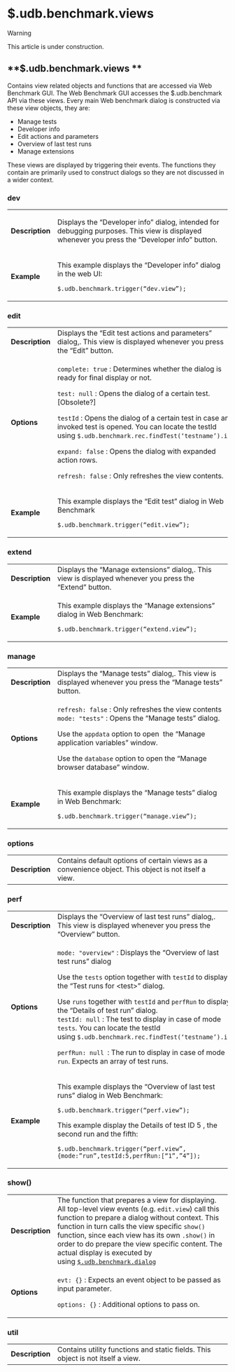 # $.udb.benchmark.views



> [!WARNING]
> This article is under construction.

## **$.udb.benchmark.views **

Contains view related objects and functions that are accessed via Web Benchmark GUI. The Web Benchmark GUI accesses the $.udb.benchmark API via these views. Every main Web benchmark dialog is constructed via these view objects, they are:

- Manage tests
- Developer info
- Edit actions and parameters
- Overview of last test runs
- Manage extensions

These views are displayed by triggering their events. The functions they contain are primarily used to construct dialogs so they are not discussed in a wider context.

### dev

|        |        |
|--------|--------|
|**Description**|<p>Displays the “Developer info” dialog, intended for debugging purposes. This view is displayed whenever you press the “Developer info” button.</p>|
|**Example**|<p>This example displays the “Developer info” dialog in the web UI:</p><p>`$.udb.benchmark.trigger(“dev.view”);`</p>|



### edit

|        |        |
|--------|--------|
|**Description**|Displays the “Edit test actions and parameters” dialog,. This view is displayed whenever you press the “Edit” button.|
|**Options**|<p>`complete: true` : Determines whether the dialog is ready for final display or not.</p><p>`test: null` : Opens the dialog of a certain test. [Obsolete?]</p><p>`testId` : Opens the dialog of a certain test in case an invoked test is opened. You can locate the testId using `$.udb.benchmark.rec.findTest(‘testname’).id`</p><p>`expand: false` : Opens the dialog with expanded action rows.</p><p>`refresh: false` : Only refreshes the view contents.</p>|
|**Example**|<p>This example displays the “Edit test” dialog in Web Benchmark</p><p>`$.udb.benchmark.trigger(“edit.view”);`</p>|



### extend

|        |        |
|--------|--------|
|**Description**|Displays the “Manage extensions” dialog,. This view is displayed whenever you press the “Extend” button.|
|**Example**|<p>This example displays the “Manage extensions” dialog in Web Benchmark:</p><p>`$.udb.benchmark.trigger(“extend.view”);`</p>|



### manage

|        |        |
|--------|--------|
|**Description**|Displays the “Manage tests” dialog,. This view is displayed whenever you press the “Manage tests” button.|
|**Options**|<p>`refresh: false` : Only refreshes the view contents <br/>`mode: "tests"` : Opens the “Manage tests” dialog.</p><p>Use the `appdata` option to open  the “Manage application variables” window.</p><p>Use the `database` option to open the “Manage browser database” window.</p>|
|**Example**|<p>This example displays the “Manage tests” dialog in Web Benchmark:</p><p>`$.udb.benchmark.trigger(“manage.view”);`</p>|



### options

|        |        |
|--------|--------|
|**Description**|Contains default options of certain views as a convenience object. This object is not itself a view.|



### perf

|        |        |
|--------|--------|
|**Description**|Displays the “Overview of last test runs” dialog,. This view is displayed whenever you press the “Overview” button.|
|**Options**|<p>`mode: "overview"` : Displays the “Overview of last test runs” dialog</p><p>Use the `tests` option together with `testId` to display the “Test runs for \<test>” dialog.</p><p>Use `runs` together with `testId` and `perfRun` to display the “Details of test run” dialog.<br/>`testId: null` : The test to display in case of mode `tests`. You can locate the testId using `$.udb.benchmark.rec.findTest(‘testname’).id`</p><p>`perfRun: null `: The run to display in case of mode `run`. Expects an array of test runs.</p>|
|**Example**|<p>This example displays the “Overview of last test runs” dialog in Web Benchmark:</p><p>`$.udb.benchmark.trigger(“perf.view”);`</p><p>This example display the Details of test ID 5 , the second run and the fifth:</p><p>`$.udb.benchmark.trigger(“perf.view”, {mode:”run”,testId:5,perfRun:[“1”,”4”]);`</p>|



### show()

|        |        |
|--------|--------|
|**Description**|The function that prepares a view for displaying. All top-level view events (e.g. `edit.view`) call this function to prepare a dialog without context. This function in turn calls the view specific `show()` function, since each view has its own `.show()` in order to do prepare the view specific content. The actual display is executed by using [`$.udb.benchmark.dialog`](#)|
|**Options**|<p>`evt: {}` : Expects an event object to be passed as input parameter.</p><p>`options: {}` : Additional options to pass on.</p>|



### util

|        |        |
|--------|--------|
|**Description**|Contains utility functions and static fields. This object is not itself a view.|